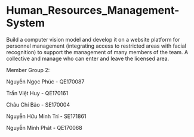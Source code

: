 # Human_Resources_Management-System
Build a computer vision model and develop it on a website platform for personnel management (integrating access to restricted areas with facial recognition) to support the management of many members of the team. A collective and manage who can enter and leave the licensed area.

Member Group 2:

Nguyễn Ngọc Phúc - QE170087

Trần Việt Huy - QE170161

Châu Chí Bảo - SE170004

Nguyễn Hữu Minh Trí - SE171861

Nguyễn Minh Phát - QE170068
